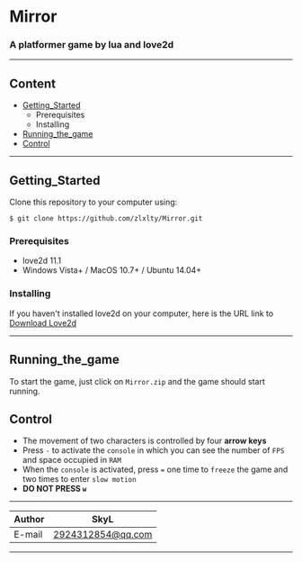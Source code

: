Mirror
=============

### A platformer game by lua and love2d

***
## Content  
* [Getting_Started](#getting_started)
  * Prerequisites
  * Installing  
* [Running_the_game](#running_the_game)
* [Control](#control)

***
## Getting_Started
Clone this repository to your computer using:
```
$ git clone https://github.com/zlxlty/Mirror.git
```
### Prerequisites
* love2d 11.1
* Windows Vista+ / MacOS 10.7+ / Ubuntu 14.04+

### Installing
If you haven't installed love2d on your computer, here is the URL link to [Download Love2d](https://love2d.org/)

***
## Running_the_game
To start the game, just click on `Mirror.zip` and the game should start running.

## Control
* The movement of two characters is controlled by four **arrow keys**
* Press `-` to activate the `console` in which you can see the number of `FPS` and space occupied in `RAM`
* When the `console` is activated, press `=` one time to `freeze` the game and two times to enter `slow motion`
* **DO NOT PRESS `w`**

****

|Author|SkyL|
|---|---
|E-mail|2924312854@qq.com

****
